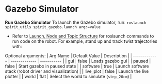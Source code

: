 # Gazebo Simulator

**Run Gazebo Simulator**
To launch the Gazebo simulator, run:
```roslaunch spirit_utils spirit_gazebo.launch arg:=value```

- Refer to [Launch, Node and Topic Structure](https://github.com/robomechanics/spirit-software/wiki/Launch,-Node,-and-Topic-Structure) for roslaunch commands to run code on the robot. For example, stand up and track twist trajectories with:


Optional arguments:
| Arg Name      | Default Value | Description |
| ------------- | ------------- | ----------- |
| gui           | false         | Loads gazebo gui |
| paused        | false         | Start gazebo in paused state |
| software      | true          | Launch software stack (robot driver and visualization) |
| live_plot     | false         | Launch the live plotter |
| world         | flat          | Select the world to simulate (`step_20cm`) |
